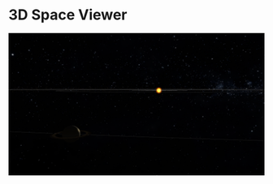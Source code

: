 # 3D Space Viewer

![Vue de Saturne vers le Soleil](https://github.com/Nico-lrm/3d-space-viewer/blob/main/Ressources/photos/example_saturn_to_sun.png)
